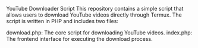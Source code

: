 YouTube Downloader Script
This repository contains a simple script that allows users to download YouTube videos directly through Termux. The script is written in PHP and includes two files:

download.php: The core script for downloading YouTube videos.
index.php: The frontend interface for executing the download process.
